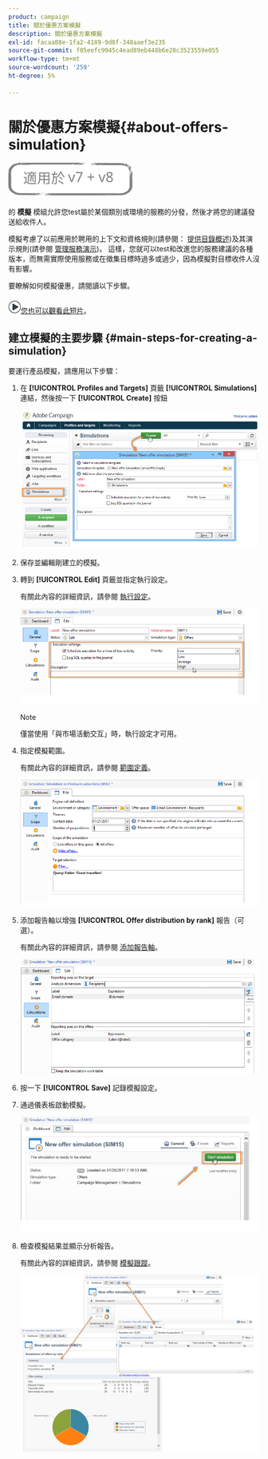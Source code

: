 ```yaml
---
product: campaign
title: 關於優惠方案模擬
description: 關於優惠方案模擬
exl-id: facaa88e-1fa2-4189-9d8f-348aaef3e235
source-git-commit: f05eefc9945c4ead89eb448b6e28c3523559e055
workflow-type: tm+mt
source-wordcount: '259'
ht-degree: 5%

---
```


# 關於優惠方案模擬{#about-offers-simulation}

![](../../assets/common.svg)

的 **模擬** 模組允許您test屬於某個類別或環境的服務的分發，然後才將您的建議發送給收件人。

模擬考慮了以前應用於聘用的上下文和資格規則(請參閱： [提供目錄概述](../../interaction/using/offer-catalog-overview.md))及其演示規則(請參閱 [管理服務演示](../../interaction/using/managing-offer-presentation.md))。 這樣，您就可以test和改進您的服務建議的各種版本，而無需實際使用服務或在徵集目標時過多或過少，因為模擬對目標收件人沒有影響。

要瞭解如何模擬優惠，請閱讀以下步驟。

![](assets/do-not-localize/how-to-video.png)[您也可以觀看此短片](https://helpx.adobe.com/campaign/classic/how-to/simulate-offer-in-acv6.html?playlist=/ccx/v1/collection/product/campaign/classic/segment/digital-marketers/explevel/intermediate/applaunch/introduction/collection.ccx.js&amp;ref=helpx.adobe.com)。

## 建立模擬的主要步驟 {#main-steps-for-creating-a-simulation}

要運行產品模擬，請應用以下步驟：

1. 在 **[!UICONTROL Profiles and Targets]** 頁籤 **[!UICONTROL Simulations]** 連結，然後按一下 **[!UICONTROL Create]** 按鈕

   ![](assets/offer_simulation_001.png)

1. 保存並編輯剛建立的模擬。
1. 轉到 **[!UICONTROL Edit]** 頁籤並指定執行設定。

   有關此內容的詳細資訊，請參閱 [執行設定](../../interaction/using/execution-settings.md)。

   ![](assets/offer_simulation_003.png)

   >[!NOTE]
   >
   >僅當使用「與市場活動交互」時，執行設定才可用。

1. 指定模擬範圍。

   有關此內容的詳細資訊，請參閱 [範圍定義](../../interaction/using/simulation-scope.md#definition-of-the-scope)。

   ![](assets/offer_simulation_004.png)

1. 添加報告軸以增強 **[!UICONTROL Offer distribution by rank]** 報告（可選）。

   有關此內容的詳細資訊，請參閱 [添加報告軸](../../interaction/using/simulation-scope.md#adding-reporting-axes)。

   ![](assets/offer_simulation_005.png)

1. 按一下 **[!UICONTROL Save]** 記錄模擬設定。
1. 通過儀表板啟動模擬。

   ![](assets/offer_simulation_006.png)

1. 檢查模擬結果並顯示分析報告。

   有關此內容的詳細資訊，請參閱 [模擬跟蹤](../../interaction/using/simulation-tracking.md)。

   ![](assets/offer_simulation_007.png)
